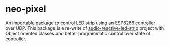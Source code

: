 # neo-pixel

An importable package to control LED strip using an ESP8266 controller over UDP. This package is a re-write
of [audio-reactive-led-strip](https://github.com/scottlawsonbc/audio-reactive-led-strip) project with Object oriented
classes and better programmatic control over state of controller. 